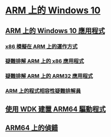 # [ARM 上的 Windows 10](/windows/arm)
## [ARM 上的 Windows 10 應用程式](/windows/uwp/porting/apps-on-arm)
### [x86 模擬在 ARM 上的運作方式](/windows/uwp/porting/apps-on-arm-x86-emulation)
### [疑難排解 ARM 上的 x86 應用程式](/windows/uwp/porting/apps-on-arm-troubleshooting-x86)
### [疑難排解 ARM 上的 ARM32 應用程式](/windows/uwp/porting/apps-on-arm-troubleshooting-arm32)
### [ARM 上的程式相容性疑難排解員](/windows/uwp/porting/apps-on-arm-program-compat-troubleshooter)
## [使用 WDK 建置 ARM64 驅動程式](/windows-hardware/drivers/develop/building-arm64-drivers)
## [ARM64 上的偵錯](/windows-hardware/drivers/debugger/debugging-arm64)